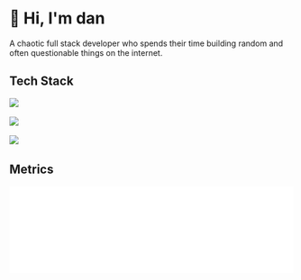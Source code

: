 # 👋 Hi, I'm dan

A chaotic full stack developer who spends their time building random and often questionable things on the internet.

## Tech Stack

![](https://skillicons.dev/icons?i=nodejs,js,ts,html,css,lua,go)

![](https://skillicons.dev/icons?i=tailwind,nextjs,svelte,graphql,sentry,prisma)

![](https://skillicons.dev/icons?i=postgres,mysql,mongodb,redis,cassandra)

## Metrics
<picture><img src="/github-metrics.svg" alt="Metrics" draggable="false"></picture>
